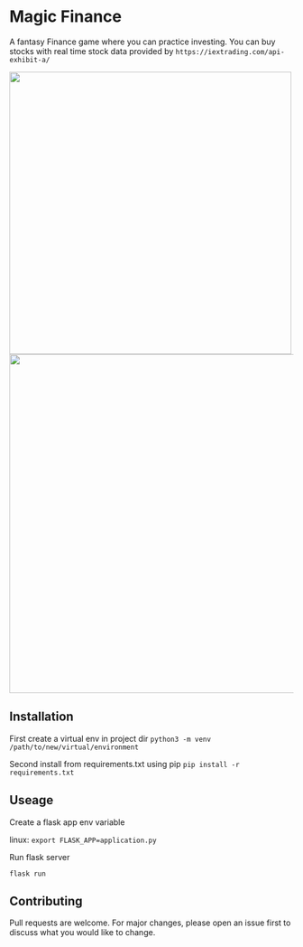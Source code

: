 # Magic Finance

A fantasy Finance game where you can practice investing.
You can buy stocks with real time stock data provided by `https://iextrading.com/api-exhibit-a/`

<img src="https://user-images.githubusercontent.com/17298648/96177663-32195300-0efc-11eb-95cd-e574a0b418c8.PNG" width="500px" height="auto">
<img src="https://user-images.githubusercontent.com/17298648/96178748-d2bc4280-0efd-11eb-840a-d31487195920.PNG" width="600px">

## Installation

First create a virtual env in project dir
`python3 -m venv /path/to/new/virtual/environment`

Second install from requirements.txt using pip 
`pip install -r requirements.txt`


## Useage

Create a flask app env variable

linux:
`export FLASK_APP=application.py`

Run flask server

`flask run`


## Contributing

Pull requests are welcome. For major changes, please open an issue first to discuss what you would like to change.

